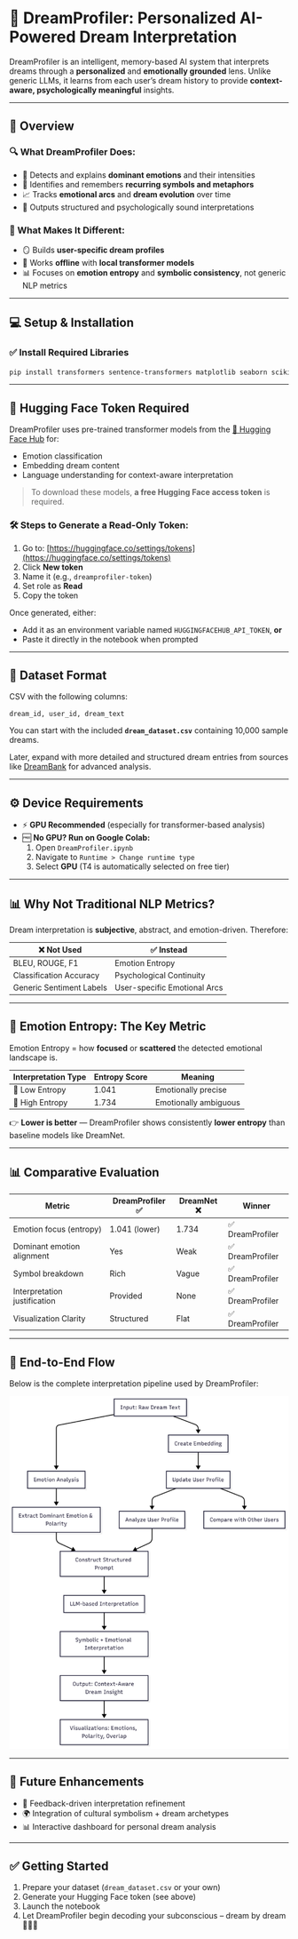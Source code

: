 # 🌙 DreamProfiler: Personalized AI-Powered Dream Interpretation

DreamProfiler is an intelligent, memory-based AI system that interprets dreams through a **personalized** and **emotionally grounded** lens. Unlike generic LLMs, it learns from each user’s dream history to provide **context-aware, psychologically meaningful** insights.

---

## 📌 Overview

### 🔍 What DreamProfiler Does:
- 🔬 Detects and explains **dominant emotions** and their intensities  
- 🧠 Identifies and remembers **recurring symbols and metaphors**  
- 📈 Tracks **emotional arcs** and **dream evolution** over time  
- 📘 Outputs structured and psychologically sound interpretations  

### 🧠 What Makes It Different:
- 🪞 Builds **user-specific dream profiles**
- 💾 Works **offline** with **local transformer models**
- 📊 Focuses on **emotion entropy** and **symbolic consistency**, not generic NLP metrics

---

## 💻 Setup & Installation

### ✅ Install Required Libraries
```bash
pip install transformers sentence-transformers matplotlib seaborn scikit-learn pandas
```

---

## 🔐 Hugging Face Token Required

DreamProfiler uses pre-trained transformer models from the [🤗 Hugging Face Hub](https://huggingface.co/) for:

- Emotion classification
- Embedding dream content
- Language understanding for context-aware interpretation

> To download these models, **a free Hugging Face access token** is required.

### 🛠️ Steps to Generate a Read-Only Token:

1. Go to: [https://huggingface.co/settings/tokens](https://huggingface.co/settings/tokens)
2. Click **New token**
3. Name it (e.g., `dreamprofiler-token`)
4. Set role as **Read**
5. Copy the token

Once generated, either:
- Add it as an environment variable named `HUGGINGFACEHUB_API_TOKEN`, **or**
- Paste it directly in the notebook when prompted

---

## 📁 Dataset Format
CSV with the following columns:
```
dream_id, user_id, dream_text
```

You can start with the included **`dream_dataset.csv`** containing 10,000 sample dreams.

Later, expand with more detailed and structured dream entries from sources like [DreamBank](http://www.dreambank.net/) for advanced analysis.

---

## ⚙️ Device Requirements
- ⚡ **GPU Recommended** (especially for transformer-based analysis)
- 🆓 **No GPU? Run on Google Colab:**
  1. Open `DreamProfiler.ipynb`
  2. Navigate to `Runtime > Change runtime type`
  3. Select **GPU** (T4 is automatically selected on free tier)

---

## 📊 Why Not Traditional NLP Metrics?

Dream interpretation is **subjective**, abstract, and emotion-driven. Therefore:

| ❌ Not Used | ✅ Instead |
|------------|-----------|
| BLEU, ROUGE, F1 | Emotion Entropy |
| Classification Accuracy | Psychological Continuity |
| Generic Sentiment Labels | User-specific Emotional Arcs |

---

## 🔢 Emotion Entropy: The Key Metric

Emotion Entropy = how **focused** or **scattered** the detected emotional landscape is.

| Interpretation Type | Entropy Score | Meaning |
|---------------------|---------------|---------|
| 🎯 Low Entropy      | 1.041         | Emotionally precise |
| 🎲 High Entropy     | 1.734         | Emotionally ambiguous |

👉 **Lower is better** — DreamProfiler shows consistently **lower entropy** than baseline models like DreamNet.

---

## 📊 Comparative Evaluation

| Metric                      | DreamProfiler ✅ | DreamNet ❌ | Winner        |
|-----------------------------|------------------|-------------|---------------|
| Emotion focus (entropy)     | 1.041 (lower)     | 1.734       | ✅ DreamProfiler |
| Dominant emotion alignment  | Yes               | Weak        | ✅ DreamProfiler |
| Symbol breakdown            | Rich              | Vague       | ✅ DreamProfiler |
| Interpretation justification| Provided          | None        | ✅ DreamProfiler |
| Visualization Clarity       | Structured        | Flat        | ✅ DreamProfiler |

---

## 🔄 End-to-End Flow

Below is the complete interpretation pipeline used by DreamProfiler:

![DreamProfiler Flowchart](./Flowchart.png)

---

## 🚀 Future Enhancements

- 🔁 Feedback-driven interpretation refinement  
- 🌍 Integration of cultural symbolism + dream archetypes  
- 📊 Interactive dashboard for personal dream analysis  

---

## ✅ Getting Started

1. Prepare your dataset (`dream_dataset.csv` or your own)
2. Generate your Hugging Face token (see above)
3. Launch the notebook
4. Let DreamProfiler begin decoding your subconscious – dream by dream 🧘‍♂️🌌
